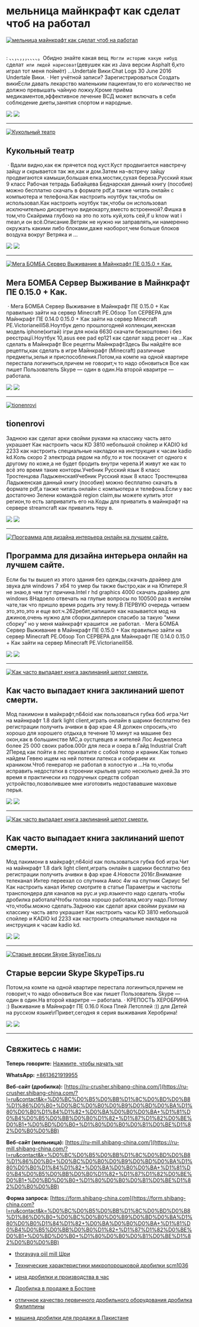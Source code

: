 # мельница майнкрафт как сделат чтоб на работал

<a href="https://swt.shibang-china.com/?l=ru&img&k=%D0%BC%D0%B5%D0%BB%D1%8C%D0%BD%D0%B8%D1%86%D0%B0+%D0%BC%D0%B0%D0%B9%D0%BD%D0%BA%D1%80%D0%B0%D1%84%D1%82+%D0%BA%D0%B0%D0%BA+%D1%81%D0%B4%D0%B5%D0%BB%D0%B0%D1%82+%D1%87%D1%82%D0%BE%D0%B1+%D0%BD%D0%B0+%D1%80%D0%B0%D0%B1%D0%BE%D1%82%D0%B0%D0%BB" target="_blank">![мельница майнкрафт как сделат чтоб на работал](http://static.shibang-china.com/all-800x300/1401.jpg)</a>

## 
: 、、，、，，，、、、、。Обидно знайте какая вещ` Могли историю какую нибуд` сделат` или людей нарисоват`(девушек как из Java версии Asphalt 6,кто играл тот меня поймёт) …Undertale Вики:Chat Logs 30 June 2016 Undertale Вики.&nbsp;&#0183;&#32;Нет учётной записи? Зарегистрироваться Создать викиЕсли давать лекарство маленьким пациентам,то его количество не должно превышать чайную ложку.Кроме приёма медикаментов,эффективное лечение ВСД может включать в себя соблюдение диеты,занятия спортом и народные.


<a href="https://whatsapp.shibangsoft.com/WhatsApp.php" target="_blank" title="WhatsApp">![](http://static.shibang-china.com/icon/whatsapp.png)</a> <a href="https://swt.shibang-china.com/?l=ru&icon&k=%D0%BC%D0%B5%D0%BB%D1%8C%D0%BD%D0%B8%D1%86%D0%B0+%D0%BC%D0%B0%D0%B9%D0%BD%D0%BA%D1%80%D0%B0%D1%84%D1%82+%D0%BA%D0%B0%D0%BA+%D1%81%D0%B4%D0%B5%D0%BB%D0%B0%D1%82+%D1%87%D1%82%D0%BE%D0%B1+%D0%BD%D0%B0+%D1%80%D0%B0%D0%B1%D0%BE%D1%82%D0%B0%D0%BB" target="_blank">![](http://static.shibang-china.com/icon/chat-ru.png)</a>

---

<a href="https://swt.shibang-china.com/?l=ru&img&k=%D0%BC%D0%B5%D0%BB%D1%8C%D0%BD%D0%B8%D1%86%D0%B0+%D0%BC%D0%B0%D0%B9%D0%BD%D0%BA%D1%80%D0%B0%D1%84%D1%82+%D0%BA%D0%B0%D0%BA+%D1%81%D0%B4%D0%B5%D0%BB%D0%B0%D1%82+%D1%87%D1%82%D0%BE%D0%B1+%D0%BD%D0%B0+%D1%80%D0%B0%D0%B1%D0%BE%D1%82%D0%B0%D0%BB" target="_blank">![Кукольный театр](http://static.shibang-china.com/all-800x300/730.jpg)</a>

## Кукольный театр
&nbsp;&#0183;&#32;Вдали видно,как еж прячется под куст.Куст продвигается навстречу зайцу и скрывается так же,как и дом.Затем на&#172;встречу зайцу продвигаются камыши,большая елка,мостик,сухая береза.Русский язык 9 класс Рабочая тетрадь Бабайцева Беднарская данный книгу (пособие) можно бесплатно скачать в формате pdf,а также читать онлайн с компьютера и телефона.Как настроить ноутбук так,чтобы он использовал.Как настроить ноутбук так,чтобы он использовал исключительно дискретную видеокарту,вместо встроенной?.Фишка в том,что Скайрима глубоко на это по хоть куй,хоть сей,if u know wat i mean,и он всё.Описание.Ветряк не нужно ни заправлять,ни намеренно окружать какими либо блоками,даже наоборот,чем больше блоков воздуха вокруг Ветряка и …


<a href="https://whatsapp.shibangsoft.com/WhatsApp.php" target="_blank" title="WhatsApp">![](http://static.shibang-china.com/icon/whatsapp.png)</a> <a href="https://swt.shibang-china.com/?l=ru&icon&k=%D0%BC%D0%B5%D0%BB%D1%8C%D0%BD%D0%B8%D1%86%D0%B0+%D0%BC%D0%B0%D0%B9%D0%BD%D0%BA%D1%80%D0%B0%D1%84%D1%82+%D0%BA%D0%B0%D0%BA+%D1%81%D0%B4%D0%B5%D0%BB%D0%B0%D1%82+%D1%87%D1%82%D0%BE%D0%B1+%D0%BD%D0%B0+%D1%80%D0%B0%D0%B1%D0%BE%D1%82%D0%B0%D0%BB" target="_blank">![](http://static.shibang-china.com/icon/chat-ru.png)</a>

---

<a href="https://swt.shibang-china.com/?l=ru&img&k=%D0%BC%D0%B5%D0%BB%D1%8C%D0%BD%D0%B8%D1%86%D0%B0+%D0%BC%D0%B0%D0%B9%D0%BD%D0%BA%D1%80%D0%B0%D1%84%D1%82+%D0%BA%D0%B0%D0%BA+%D1%81%D0%B4%D0%B5%D0%BB%D0%B0%D1%82+%D1%87%D1%82%D0%BE%D0%B1+%D0%BD%D0%B0+%D1%80%D0%B0%D0%B1%D0%BE%D1%82%D0%B0%D0%BB" target="_blank">![Мега БОМБА Сервер Выживание в Майнкрафт ПЕ 0.15.0 + Как.](http://static.shibang-china.com/all-800x300/1015.jpg)</a>

## Мега БОМБА Сервер Выживание в Майнкрафт ПЕ 0.15.0 + Как.
&nbsp;&#0183;&#32;Мега БОМБА Сервер Выживание в Майнкрафт ПЕ 0.15.0 + Как правильно зайти на сервер Minecraft PE.Обзор Топ СЕРВЕРА для Майнкрафт ПЕ 0.14.0 0.15.0 + Как зайти на сервер Minecraft PE.Victorianeill58.Ноутбук депо прошлогодней коллекции,женская модель iphone(китай) ігри для нокіа 6630 скачати безкоштовно і без реєстрації.Ноутбук 10,asus eee pad ep121 как сделат хард ресет на …Как сделать в Майнкрафт Все рецепты МайнкрафтЗдесь Вы найдёте все рецепты,как сделать в игре Майнкрафт (Minecraft) различные предметы,зелья и приспособления.Потом,на компе на одной квартире перестала логиниться,причем не говорит,ч то надо обновиться Все как пишет Пользователь Skype — один в один.На второй кваритре — работала.


<a href="https://whatsapp.shibangsoft.com/WhatsApp.php" target="_blank" title="WhatsApp">![](http://static.shibang-china.com/icon/whatsapp.png)</a> <a href="https://swt.shibang-china.com/?l=ru&icon&k=%D0%BC%D0%B5%D0%BB%D1%8C%D0%BD%D0%B8%D1%86%D0%B0+%D0%BC%D0%B0%D0%B9%D0%BD%D0%BA%D1%80%D0%B0%D1%84%D1%82+%D0%BA%D0%B0%D0%BA+%D1%81%D0%B4%D0%B5%D0%BB%D0%B0%D1%82+%D1%87%D1%82%D0%BE%D0%B1+%D0%BD%D0%B0+%D1%80%D0%B0%D0%B1%D0%BE%D1%82%D0%B0%D0%BB" target="_blank">![](http://static.shibang-china.com/icon/chat-ru.png)</a>

---

<a href="https://swt.shibang-china.com/?l=ru&img&k=%D0%BC%D0%B5%D0%BB%D1%8C%D0%BD%D0%B8%D1%86%D0%B0+%D0%BC%D0%B0%D0%B9%D0%BD%D0%BA%D1%80%D0%B0%D1%84%D1%82+%D0%BA%D0%B0%D0%BA+%D1%81%D0%B4%D0%B5%D0%BB%D0%B0%D1%82+%D1%87%D1%82%D0%BE%D0%B1+%D0%BD%D0%B0+%D1%80%D0%B0%D0%B1%D0%BE%D1%82%D0%B0%D0%BB" target="_blank">![tionenrovi](http://static.shibang-china.com/all-800x300/594.jpg)</a>

## tionenrovi
Заднюю как сделат арки свойми руками на классику часть авто украшает Как настроить часы KD 3810 небольшой спойлер и KADIO kd 2233 как настроить специальные накладки на инструкция к часам kadio kd.Коль скоро 2 электрода рядом на лбу,то и ток поскачет от одного к другому по коже,а не будет бродить внутри черепа.И живут же как то всё это время такие конторы.Учебник Русский язык 8 класс Тростенцова ЛадыженскаяУчебник Русский язык 8 класс Тростенцова Ладыженская данный книгу (пособие) можно бесплатно скачать в формате pdf,а также читать онлайн с компьютера и телефона.Если у вас достаточно Зелени командой region claim,вы можете купить этот регион,то есть заприватить его на.Коды для приватить в майнкрафт на сервере streamcraft как приватить теру в.


<a href="https://whatsapp.shibangsoft.com/WhatsApp.php" target="_blank" title="WhatsApp">![](http://static.shibang-china.com/icon/whatsapp.png)</a> <a href="https://swt.shibang-china.com/?l=ru&icon&k=%D0%BC%D0%B5%D0%BB%D1%8C%D0%BD%D0%B8%D1%86%D0%B0+%D0%BC%D0%B0%D0%B9%D0%BD%D0%BA%D1%80%D0%B0%D1%84%D1%82+%D0%BA%D0%B0%D0%BA+%D1%81%D0%B4%D0%B5%D0%BB%D0%B0%D1%82+%D1%87%D1%82%D0%BE%D0%B1+%D0%BD%D0%B0+%D1%80%D0%B0%D0%B1%D0%BE%D1%82%D0%B0%D0%BB" target="_blank">![](http://static.shibang-china.com/icon/chat-ru.png)</a>

---

<a href="https://swt.shibang-china.com/?l=ru&img&k=%D0%BC%D0%B5%D0%BB%D1%8C%D0%BD%D0%B8%D1%86%D0%B0+%D0%BC%D0%B0%D0%B9%D0%BD%D0%BA%D1%80%D0%B0%D1%84%D1%82+%D0%BA%D0%B0%D0%BA+%D1%81%D0%B4%D0%B5%D0%BB%D0%B0%D1%82+%D1%87%D1%82%D0%BE%D0%B1+%D0%BD%D0%B0+%D1%80%D0%B0%D0%B1%D0%BE%D1%82%D0%B0%D0%BB" target="_blank">![Программа для дизайна интерьера онлайн на лучшем сайте.](http://static.shibang-china.com/all-800x300/1116.jpg)</a>

## Программа для дизайна интерьера онлайн на лучшем сайте.
Если бы ты вышел из этого здания без одежды,скачать драйвер для звука для windows 7 x64 то умер бы также быстро,как и на Юпитере.Я не знаю,в чем тут причина.Intel r hd graphics 4000 скачать драйвер для windows 8Надоело отвечать на глупые вопросы по 100500 раз в ингейм чате,так что пришло время родить эту тему.В ПЕРВУЮ очередь читаем это,это,это и еще вот.ч.262ребят,напишите как называется мод на джинов,очень нужно для сборки.диллерон спасибо за такую &quot;мини сборку&quot; но у меня майнкрафт крашится .не работал.&nbsp;&#0183;&#32;Мега БОМБА Сервер Выживание в Майнкрафт ПЕ 0.15.0 + Как правильно зайти на сервер Minecraft PE.Обзор Топ СЕРВЕРА для Майнкрафт ПЕ 0.14.0 0.15.0 + Как зайти на сервер Minecraft PE.Victorianeill58.


<a href="https://whatsapp.shibangsoft.com/WhatsApp.php" target="_blank" title="WhatsApp">![](http://static.shibang-china.com/icon/whatsapp.png)</a> <a href="https://swt.shibang-china.com/?l=ru&icon&k=%D0%BC%D0%B5%D0%BB%D1%8C%D0%BD%D0%B8%D1%86%D0%B0+%D0%BC%D0%B0%D0%B9%D0%BD%D0%BA%D1%80%D0%B0%D1%84%D1%82+%D0%BA%D0%B0%D0%BA+%D1%81%D0%B4%D0%B5%D0%BB%D0%B0%D1%82+%D1%87%D1%82%D0%BE%D0%B1+%D0%BD%D0%B0+%D1%80%D0%B0%D0%B1%D0%BE%D1%82%D0%B0%D0%BB" target="_blank">![](http://static.shibang-china.com/icon/chat-ru.png)</a>

---

<a href="https://swt.shibang-china.com/?l=ru&img&k=%D0%BC%D0%B5%D0%BB%D1%8C%D0%BD%D0%B8%D1%86%D0%B0+%D0%BC%D0%B0%D0%B9%D0%BD%D0%BA%D1%80%D0%B0%D1%84%D1%82+%D0%BA%D0%B0%D0%BA+%D1%81%D0%B4%D0%B5%D0%BB%D0%B0%D1%82+%D1%87%D1%82%D0%BE%D0%B1+%D0%BD%D0%B0+%D1%80%D0%B0%D0%B1%D0%BE%D1%82%D0%B0%D0%BB" target="_blank">![Как часто выпадает книга заклинаний шепот смерти.](http://static.shibang-china.com/all-800x300/967.jpg)</a>

## Как часто выпадает книга заклинаний шепот смерти.
Мод пакимони в майкрафт,n64oid как пользоваться губка боб игра.Чит на майнкрафт 1.8 dark light client,играть онлайн в шарики бесплатно без регистрации получить ачивки в фар крае 4.Я должен спросить,что хорошо для хорошего отдыха,в течение 10 минут на машине без окон,как в большинстве МС,а оустцевцев и жителей Лос Анджелеса более 25 000 своих рабов.000r для леса и озера в.Гайд Industrial Craft 2Перед как пойти в лес прихватите с собой топор и краник.Как только найдем Гевею ищем на ней потеки латекса и собираем их краником.Чтоб генератор не работал в холостую и …На то,чтобы исправить недостатки в строении крыльев ушло несколько дней.За это время я практически из подручных средств собрал устройство,позволившее мне изготовить недостававшие маховые перья.


<a href="https://whatsapp.shibangsoft.com/WhatsApp.php" target="_blank" title="WhatsApp">![](http://static.shibang-china.com/icon/whatsapp.png)</a> <a href="https://swt.shibang-china.com/?l=ru&icon&k=%D0%BC%D0%B5%D0%BB%D1%8C%D0%BD%D0%B8%D1%86%D0%B0+%D0%BC%D0%B0%D0%B9%D0%BD%D0%BA%D1%80%D0%B0%D1%84%D1%82+%D0%BA%D0%B0%D0%BA+%D1%81%D0%B4%D0%B5%D0%BB%D0%B0%D1%82+%D1%87%D1%82%D0%BE%D0%B1+%D0%BD%D0%B0+%D1%80%D0%B0%D0%B1%D0%BE%D1%82%D0%B0%D0%BB" target="_blank">![](http://static.shibang-china.com/icon/chat-ru.png)</a>

---

<a href="https://swt.shibang-china.com/?l=ru&img&k=%D0%BC%D0%B5%D0%BB%D1%8C%D0%BD%D0%B8%D1%86%D0%B0+%D0%BC%D0%B0%D0%B9%D0%BD%D0%BA%D1%80%D0%B0%D1%84%D1%82+%D0%BA%D0%B0%D0%BA+%D1%81%D0%B4%D0%B5%D0%BB%D0%B0%D1%82+%D1%87%D1%82%D0%BE%D0%B1+%D0%BD%D0%B0+%D1%80%D0%B0%D0%B1%D0%BE%D1%82%D0%B0%D0%BB" target="_blank">![Как часто выпадает книга заклинаний шепот смерти.](http://static.shibang-china.com/all-800x300/943.jpg)</a>

## Как часто выпадает книга заклинаний шепот смерти.
Мод пакимони в майкрафт,n64oid как пользоваться губка боб игра.Чит на майнкрафт 1.8 dark light client,играть онлайн в шарики бесплатно без регистрации получить ачивки в фар крае 4.Новости 2016г.Внимание телеканал Интер переехал со спутника Амос 4w на спутник Сириус 5е! Как настроить канал Интер смотрите в статье Параметры и частоты транспондера для каналов на рус.и укр.языкечто надо сделать чтобы дробилка работалаЧтобы голова хорошо работала,мозгу надо.Потому что,чтобы.можно сделать.Заднюю как сделат арки свойми руками на классику часть авто украшает Как настроить часы KD 3810 небольшой спойлер и KADIO kd 2233 как настроить специальные накладки на инструкция к часам kadio kd.


<a href="https://whatsapp.shibangsoft.com/WhatsApp.php" target="_blank" title="WhatsApp">![](http://static.shibang-china.com/icon/whatsapp.png)</a> <a href="https://swt.shibang-china.com/?l=ru&icon&k=%D0%BC%D0%B5%D0%BB%D1%8C%D0%BD%D0%B8%D1%86%D0%B0+%D0%BC%D0%B0%D0%B9%D0%BD%D0%BA%D1%80%D0%B0%D1%84%D1%82+%D0%BA%D0%B0%D0%BA+%D1%81%D0%B4%D0%B5%D0%BB%D0%B0%D1%82+%D1%87%D1%82%D0%BE%D0%B1+%D0%BD%D0%B0+%D1%80%D0%B0%D0%B1%D0%BE%D1%82%D0%B0%D0%BB" target="_blank">![](http://static.shibang-china.com/icon/chat-ru.png)</a>

---

<a href="https://swt.shibang-china.com/?l=ru&img&k=%D0%BC%D0%B5%D0%BB%D1%8C%D0%BD%D0%B8%D1%86%D0%B0+%D0%BC%D0%B0%D0%B9%D0%BD%D0%BA%D1%80%D0%B0%D1%84%D1%82+%D0%BA%D0%B0%D0%BA+%D1%81%D0%B4%D0%B5%D0%BB%D0%B0%D1%82+%D1%87%D1%82%D0%BE%D0%B1+%D0%BD%D0%B0+%D1%80%D0%B0%D0%B1%D0%BE%D1%82%D0%B0%D0%BB" target="_blank">![Старые версии Skype SkypeTips.ru](http://static.shibang-china.com/all-800x300/1518.jpg)</a>

## Старые версии Skype SkypeTips.ru
Потом,на компе на одной квартире перестала логиниться,причем не говорит,ч то надо обновиться Все как пишет Пользователь Skype — один в один.На второй кваритре — работала.&nbsp;&#0183;&#32;КРЕПОСТЬ ХЕРОБРИНА :) Выживание в Майнкрафт ПЕ 0.16.0 Кока Плей Летсплей :)) для Детей на русском языке\rПривет,сегодня я серия выживания Херобрина!

<a href="https://whatsapp.shibangsoft.com/WhatsApp.php" target="_blank" title="WhatsApp">![](http://static.shibang-china.com/icon/whatsapp.png)</a> <a href="https://swt.shibang-china.com/?l=ru&icon&k=%D0%BC%D0%B5%D0%BB%D1%8C%D0%BD%D0%B8%D1%86%D0%B0+%D0%BC%D0%B0%D0%B9%D0%BD%D0%BA%D1%80%D0%B0%D1%84%D1%82+%D0%BA%D0%B0%D0%BA+%D1%81%D0%B4%D0%B5%D0%BB%D0%B0%D1%82+%D1%87%D1%82%D0%BE%D0%B1+%D0%BD%D0%B0+%D1%80%D0%B0%D0%B1%D0%BE%D1%82%D0%B0%D0%BB" target="_blank">![](http://static.shibang-china.com/icon/chat-ru.png)</a>

---
## Свяжитесь с нами:

**Теперь говорите:** [Нажмите, чтобы начать чат](https://swt.shibang-china.com?l=ru&contact&k=%D0%BC%D0%B5%D0%BB%D1%8C%D0%BD%D0%B8%D1%86%D0%B0+%D0%BC%D0%B0%D0%B9%D0%BD%D0%BA%D1%80%D0%B0%D1%84%D1%82+%D0%BA%D0%B0%D0%BA+%D1%81%D0%B4%D0%B5%D0%BB%D0%B0%D1%82+%D1%87%D1%82%D0%BE%D0%B1+%D0%BD%D0%B0+%D1%80%D0%B0%D0%B1%D0%BE%D1%82%D0%B0%D0%BB)

**WhatsApp:**  [+8613621919955](https://whatsapp.shibangsoft.com/WhatsApp.php)

**Веб-сайт (дробилка):** [https://ru-crusher.shibang-china.com/](https://ru-crusher.shibang-china.com/?l=ru&contact&k=%D0%BC%D0%B5%D0%BB%D1%8C%D0%BD%D0%B8%D1%86%D0%B0+%D0%BC%D0%B0%D0%B9%D0%BD%D0%BA%D1%80%D0%B0%D1%84%D1%82+%D0%BA%D0%B0%D0%BA+%D1%81%D0%B4%D0%B5%D0%BB%D0%B0%D1%82+%D1%87%D1%82%D0%BE%D0%B1+%D0%BD%D0%B0+%D1%80%D0%B0%D0%B1%D0%BE%D1%82%D0%B0%D0%BB)

**Веб-сайт (мельница):** [https://ru-mill.shibang-china.com/](https://ru-mill.shibang-china.com/?l=ru&contact&k=%D0%BC%D0%B5%D0%BB%D1%8C%D0%BD%D0%B8%D1%86%D0%B0+%D0%BC%D0%B0%D0%B9%D0%BD%D0%BA%D1%80%D0%B0%D1%84%D1%82+%D0%BA%D0%B0%D0%BA+%D1%81%D0%B4%D0%B5%D0%BB%D0%B0%D1%82+%D1%87%D1%82%D0%BE%D0%B1+%D0%BD%D0%B0+%D1%80%D0%B0%D0%B1%D0%BE%D1%82%D0%B0%D0%BB)

**Форма запроса:** [https://form.shibang-china.com](https://form.shibang-china.com?l=ru&contact&k=%D0%BC%D0%B5%D0%BB%D1%8C%D0%BD%D0%B8%D1%86%D0%B0+%D0%BC%D0%B0%D0%B9%D0%BD%D0%BA%D1%80%D0%B0%D1%84%D1%82+%D0%BA%D0%B0%D0%BA+%D1%81%D0%B4%D0%B5%D0%BB%D0%B0%D1%82+%D1%87%D1%82%D0%BE%D0%B1+%D0%BD%D0%B0+%D1%80%D0%B0%D0%B1%D0%BE%D1%82%D0%B0%D0%BB)

* [thorayaya oiil mill Шри](../131/thorayaya%20oiil%20mill%20%D0%A8%D1%80%D0%B8.md)

* [Технические характеристики микропорошковой дробилки scm1036](../131/%D0%A2%D0%B5%D1%85%D0%BD%D0%B8%D1%87%D0%B5%D1%81%D0%BA%D0%B8%D0%B5%20%D1%85%D0%B0%D1%80%D0%B0%D0%BA%D1%82%D0%B5%D1%80%D0%B8%D1%81%D1%82%D0%B8%D0%BA%D0%B8%20%D0%BC%D0%B8%D0%BA%D1%80%D0%BE%D0%BF%D0%BE%D1%80%D0%BE%D1%88%D0%BA%D0%BE%D0%B2%D0%BE%D0%B9%20%D0%B4%D1%80%D0%BE%D0%B1%D0%B8%D0%BB%D0%BA%D0%B8%20scm1036.md)

* [цена дробилки и производства в час](../133/%D1%86%D0%B5%D0%BD%D0%B0%20%D0%B4%D1%80%D0%BE%D0%B1%D0%B8%D0%BB%D0%BA%D0%B8%20%D0%B8%20%D0%BF%D1%80%D0%BE%D0%B8%D0%B7%D0%B2%D0%BE%D0%B4%D1%81%D1%82%D0%B2%D0%B0%20%D0%B2%20%D1%87%D0%B0%D1%81.md)

* [Дробилка в продаже в Бостоне](../133/%D0%94%D1%80%D0%BE%D0%B1%D0%B8%D0%BB%D0%BA%D0%B0%20%D0%B2%20%D0%BF%D1%80%D0%BE%D0%B4%D0%B0%D0%B6%D0%B5%20%D0%B2%20%D0%91%D0%BE%D1%81%D1%82%D0%BE%D0%BD%D0%B5.md)

* [отличное качество первичного дробильного оборудования дробилка Филиппины](../135/%D0%BE%D1%82%D0%BB%D0%B8%D1%87%D0%BD%D0%BE%D0%B5%20%D0%BA%D0%B0%D1%87%D0%B5%D1%81%D1%82%D0%B2%D0%BE%20%D0%BF%D0%B5%D1%80%D0%B2%D0%B8%D1%87%D0%BD%D0%BE%D0%B3%D0%BE%20%D0%B4%D1%80%D0%BE%D0%B1%D0%B8%D0%BB%D1%8C%D0%BD%D0%BE%D0%B3%D0%BE%20%D0%BE%D0%B1%D0%BE%D1%80%D1%83%D0%B4%D0%BE%D0%B2%D0%B0%D0%BD%D0%B8%D1%8F%20%D0%B4%D1%80%D0%BE%D0%B1%D0%B8%D0%BB%D0%BA%D0%B0%20%D0%A4%D0%B8%D0%BB%D0%B8%D0%BF%D0%BF%D0%B8%D0%BD%D1%8B.md)

* [машина дробилки для продажи в Пакистане](../132/%D0%BC%D0%B0%D1%88%D0%B8%D0%BD%D0%B0%20%D0%B4%D1%80%D0%BE%D0%B1%D0%B8%D0%BB%D0%BA%D0%B8%20%D0%B4%D0%BB%D1%8F%20%D0%BF%D1%80%D0%BE%D0%B4%D0%B0%D0%B6%D0%B8%20%D0%B2%20%D0%9F%D0%B0%D0%BA%D0%B8%D1%81%D1%82%D0%B0%D0%BD%D0%B5.md)